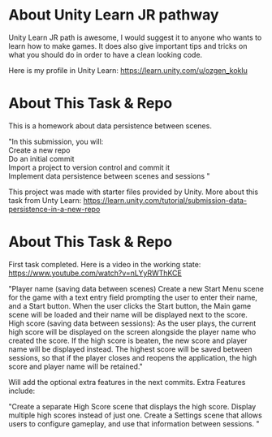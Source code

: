 # About Unity Learn JR pathway 
Unity Learn JR path is awesome, I would suggest it to anyone who wants to learn how to make games. It does also give important tips and tricks on what you should do in order to have a clean looking code. 

Here is my profile in Unity Learn: https://learn.unity.com/u/ozgen_koklu

# About This Task & Repo

This is a homework about data persistence between scenes. 

"In this submission, you will: \
Create a new repo \
Do an initial commit \
Import a project to version control and commit it \
Implement data persistence between scenes and sessions " 

This project was made with starter files provided by Unity. More about this task from Unty Learn: https://learn.unity.com/tutorial/submission-data-persistence-in-a-new-repo

# About This Task & Repo
First task completed. Here is a video in the working state: https://www.youtube.com/watch?v=nLYyRWThKCE

"Player name (saving data between scenes)
Create a new Start Menu scene for the game with a text entry field prompting the user to enter their name, and a Start button.
When the user clicks the Start button, the Main game scene will be loaded and their name will be displayed next to the score. 
High score (saving data between sessions):
As the user plays, the current high score will be displayed on the screen alongside the player name who created the score.
If the high score is beaten, the new score and player name will be displayed instead.
The highest score will be saved between sessions, so that if the player closes and reopens the application, the high score and player name will be retained."

Will add the optional extra features in the next commits. Extra Features include:

"Create a separate High Score scene that displays the high score.
Display multiple high scores instead of just one.
Create a Settings scene that allows users to configure gameplay, and use that information between sessions. "
